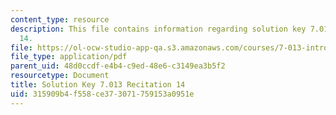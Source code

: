 ```yaml
---
content_type: resource
description: This file contains information regarding solution key 7.013 recitation
  14.
file: https://ol-ocw-studio-app-qa.s3.amazonaws.com/courses/7-013-introductory-biology-spring-2013/315909b4f558ce373071759153a0951e_MIT7_013S12_RecitatSol_14.pdf
file_type: application/pdf
parent_uid: 48d0ccdf-e4b4-c9ed-48e6-c3149ea3b5f2
resourcetype: Document
title: Solution Key 7.013 Recitation 14
uid: 315909b4-f558-ce37-3071-759153a0951e
---
```

